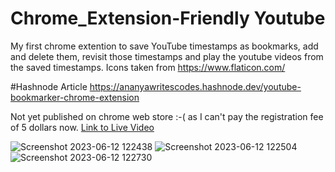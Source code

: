 # Chrome_Extension-Friendly Youtube
My first chrome extention to save YouTube timestamps as bookmarks, add and delete them, revisit those timestamps and play the youtube videos from the saved timestamps. 
Icons taken from https://www.flaticon.com/

#Hashnode Article 
https://ananyawritescodes.hashnode.dev/youtube-bookmarker-chrome-extension

Not yet published on chrome web store :-( as I can't pay the registration fee of 5 dollars now.
[Link to Live Video](https://drive.google.com/file/d/1b4JH4Cr7A9SFpOd8jKzmqYWkzw3z3N1P/view?usp=sharing)

![Screenshot 2023-06-12 122438](https://github.com/anne-ananya/Chrome_Extension-YoutubeBookmarks/assets/124860809/bff9a9b1-f258-40ff-920a-0fc05f7dc76c)
![Screenshot 2023-06-12 122504](https://github.com/anne-ananya/Chrome_Extension-YoutubeBookmarks/assets/124860809/58254167-b3d0-4a62-8795-22ba092982f0)
![Screenshot 2023-06-12 122730](https://github.com/anne-ananya/Chrome_Extension-YoutubeBookmarks/assets/124860809/e7cf943a-cad1-4f7b-8660-682562196e1a)
